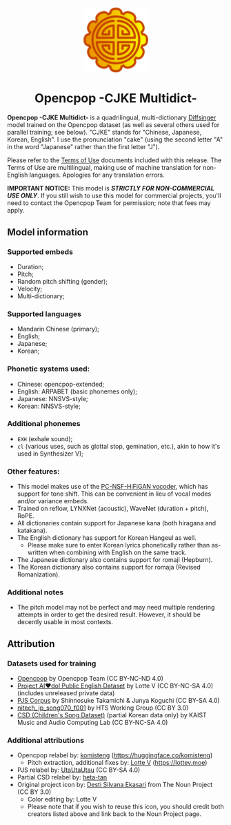 <p align="center">
    <img src="images/icon.svg" width="150" height="auto" alt="Model icon">
</p>

<h1 align="center">Opencpop -CJKE Multidict-</h1>

**Opencpop -CJKE Multidict-** is a quadrilingual, multi-dictionary [Diffsinger](https://github.com/openvpi/diffsinger) model trained on the Opencpop dataset (as well as several others used for parallel training; see below).
"CJKE" stands for "Chinese, Japanese, Korean, English". I use the pronunciation "cake" (using the second letter "A" in the word "Japanese" rather than the first letter "J").

Please refer to the [Terms of Use](ToU_EN.md) documents included with this release. The Terms of Use are multilingual, making use of machine translation for non-English languages. Apologies for any translation errors.

**IMPORTANT NOTICE:** This model is ***STRICTLY FOR NON-COMMERCIAL USE ONLY***. If you still wish to use this model for commercial projects, you'll need to contact the Opencpop Team for permission; note that fees may apply.

## Model information
### Supported embeds
- Duration;
- Pitch;
- Random pitch shifting (gender);
- Velocity;
- Multi-dictionary;
### Supported languages
- Mandarin Chinese (primary);
- English;
- Japanese;
- Korean;
### Phonetic systems used:
- Chinese: opencpop-extended;
- English: ARPABET (basic phonemes only);
- Japanese: NNSVS-style;
- Korean: NNSVS-style;
### Additional phonemes
 - `EXH` (exhale sound);
- `cl` (various uses, such as glottal stop, gemination, etc.), akin to how it's used in Synthesizer V);
### Other features:
- This model makes use of the [PC-NSF-HiFiGAN vocoder](https://github.com/openvpi/vocoders/releases/tag/pc-nsf-hifigan-44.1k-hop512-128bin-2025.02), which has support for tone shift. This can be convenient in lieu of vocal modes and/or variance embeds.
- Trained on reflow, LYNXNet (acoustic), WaveNet (duration + pitch), RoPE.
- All dictionaries contain support for Japanese kana (both hiragana and katakana).
- The English dictionary has support for Korean Hangeul as well.
    - Please make sure to enter Korean lyrics phonetically rather than as-written when combining with English on the same track.
- The Japanese dictionary also contains support for romaji (Hepburn).
- The Korean dictionary also contains support for romaja (Revised Romanization).
### Additional notes
- The pitch model may not be perfect and may need multiple rendering attempts in order to get the desired result. However, it should be decently usable in most contexts.

## Attribution
### Datasets used for training
- [Opencpop](https://wenet.org.cn/opencpop) by Opencpop Team (CC BY-NC-ND 4.0)
- [Project AI❤dol Public English Dataset](https://github.com/lottev1991/Project-AIdol-Public-English-Dataset) by Lotte V (CC BY-NC-SA 4.0) (includes unreleased private data)
- [PJS Corpus](https://sites.google.com/site/shinnosuketakamichi/research-topics/pjs_corpus) by Shinnosuke Takamichi & Junya Koguchi (CC BY-SA 4.0)
- [nitech_jp_song070_f001](https://hts.sp.nitech.ac.jp) by HTS Working Group (CC BY 3.0) 
- [CSD (Children's Song Dataset)](https://zenodo.org/records/4785016) (partial Korean data only) by KAIST Music and Audio Computing Lab (CC BY-NC-SA 4.0)

### Additional attributions
- Opencpop relabel by: [komisteng](https://github.com/komisteng) (https://huggingface.co/komisteng)
    - Pitch extraction, additional fixes by: [Lotte V](https://github.com/lottev1991) (https://lottev.moe)
- PJS relabel by: [UtaUtaUtau](https://github.com/UtaUtaUtau/pjs-manual-labels) (CC BY-SA 4.0)
- Partial CSD relabel by: [heta-tan](https://drive.google.com/file/d/1loh3AYkHoiyty0SW642kqE6-h4mRuchy/view?usp=sharing)
- Original project icon by: [Desti Silvana Ekasari](https://thenounproject.com/icon/mooncake-5021078) from The Noun Project (CC BY 3.0)
    - Color editing by: Lotte V
    - Please note that if you wish to reuse this icon, you should credit both creators listed above and link back to the Noun Project page.